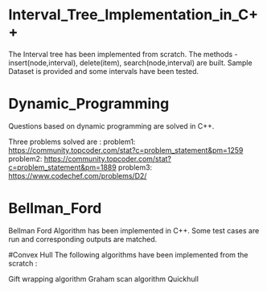 # Interval_Tree_Implementation_in_C++

The Interval tree has been implemented from scratch. The methods - insert(node,interval), delete(item), search(node,interval) are built.
Sample Dataset is provided and some intervals have been tested.

# Dynamic_Programming
Questions based on dynamic programming are solved in C++.

Three problems solved are :
problem1: https://community.topcoder.com/stat?c=problem_statement&pm=1259                                                                problem2: https://community.topcoder.com/stat?c=problem_statement&pm=1889                                                            problem3: https://www.codechef.com/problems/D2/

# Bellman_Ford
Bellman Ford Algorithm has been implemented in C++. Some test cases are run and corresponding outputs are matched.

#Convex Hull
The following algorithms have been implemented from the scratch :

Gift wrapping algorithm
Graham scan algorithm
Quickhull
